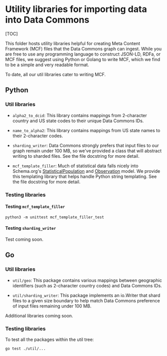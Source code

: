 # Utility libraries for importing data into Data Commons

[TOC]

This folder hosts utility libraries helpful for creating Meta Content Framework
(MCF) files that the Data Commons graph can ingest. While you are free to use
any programming language to construct JSON-LD, RDFa, or MCF files, we suggest
using Python or Golang to write MCF, which we find to be a simple and very
readable format.

To date, all our util libraries cater to writing MCF.

## Python

### Util libraries

-   `alpha2_to_dcid`: This library contains mappings from 2-character country
    and US state codes to their unique Data Commons IDs.

-   `name_to_alpha2`: This library contains mappings from US state names to
    their 2-character codes.

-   `sharding_writer`: Data Commons strongly prefers that input files to our
    graph remain under 100 MB, so we've provided a class that will abstract
    writing to sharded files. See the file docstring for more detail.

-   `mcf_template_filler`: Much of statistical data falls nicely into
    Schema.org's
    [StatisticalPopulation](https://schema.org/StatisticalPopulation) and
    [Observation](https://schema.org/Observation) model. We provide this
    templating library that helps handle Python string templating. See the file
    docstring for more detail.

### Testing libraries

#### Testing `mcf_template_filler`

`python3 -m unittest mcf_template_filler_test`

#### Testing `sharding_writer`

Test coming soon.

## Go

### Util libraries

-   `util/geo`: This package contains various mappings between geographic
    identifiers (such as 2-character country codes) and Data Commons IDs.

-   `util/sharding_writer`: This package implements an io.Writer that shard
    files to a given size boundary to help match Data Commons preference of
    input files remaining under 100 MB.

Additional libraries coming soon.

### Testing libraries

To test all the packages within the util tree:

```
go test ./util/...
```
